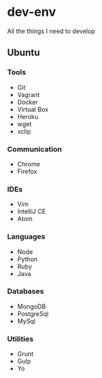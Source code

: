 # dev-env
All the things I need to develop

## Ubuntu

### Tools
- Git
- Vagrant
- Docker
- Virtual Box
- Heroku
- wget
- xclip

### Communication
- Chrome
- Firefox

### IDEs
- Vim
- IntelliJ CE
- Atom

### Languages
- Node
- Python
- Ruby
- Java

### Databases
- MongoDB
- PostgreSql
- MySql

### Utilities
- Grunt
- Gulp
- Yo

